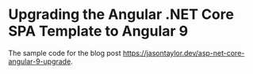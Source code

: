 # Upgrading the Angular .NET Core SPA Template to Angular 9
The sample code for the blog post https://jasontaylor.dev/asp-net-core-angular-9-upgrade.
